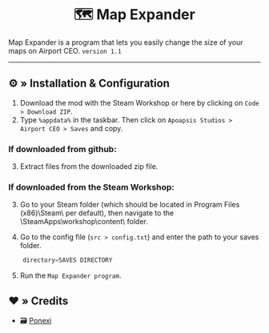 <h1 align="center">
 🗺️ Map Expander
</h1>

<!--# [OUTDATED - NO MORE UPDATE ]-->

Map Expander is a program that lets you easily change the size of your maps on Airport CEO. `version 1.1`

---

## ⚙ » Installation & Configuration

1. Download the mod with the Steam Workshop or here by clicking on `Code > Download ZIP`.
2. Type `%appdata%` in the taskbar. Then click on `Apoapsis Studios > Airport CEO > Saves` and copy. 

### If downloaded from github:
3. Extract files from the downloaded zip file.

### If downloaded from the Steam Workshop:
3. Go to your Steam folder (which should be located in Program Files (x86)\Steam\ per default), then navigate to the \SteamApps\workshop\content\ folder.

4. Go to the config file (`src > config.txt`) and enter the path to your saves folder.

```js
    directory=SAVES DIRECTORY
```

5. Run the `Map Expander program`.

## ❤️ » Credits

* 🗃️ [Ponexi](https://github.com/PoNexiOFF)
